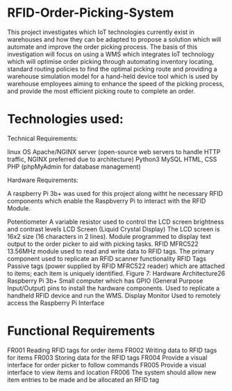 # RFID-Order-Picking-System
This project investigates which IoT technologies currently exist in warehouses and how  they can be adapted to propose a solution which will automate and improve the order picking  process. The basis of this investigation will focus on using a WMS which integrates IoT  technology which will optimise order picking through automating inventory locating, standard  routing policies to find the optimal picking route and providing a warehouse simulation model  for a hand-held device tool which is used by warehouse employees aiming to enhance the speed  of the picking process, and provide the most efficient picking route to complete an order. 


# Technologies used:

Technical Requirements:

linux OS
Apache/NGINX server (open-source web servers to handle HTTP traffic, NGINX preferred due to architecture)
Python3 
MySQL 
HTML, CSS
PHP (phpMyAdmin for database management)


Hardware Requirements:

A raspberry Pi 3b+ was used for this project along witht he necessary RFID components which enable the Raspbverry Pi to interact with the RFID Module.


Potentiometer A variable resistor used to control the LCD 
screen brightness and contrast levels 
LCD Screen (Liquid Crystal Display) The LCD screen is 16x2 size (16 characters
in 2 lines). Module programmed to display 
text output to the order picker to aid with 
picking tasks.
RFID MFRC522 13.56MHz module used to read and write 
data to RFID tags. The primary component 
used to replicate an RFID scanner 
functionality
RFID Tags Passive tags (power supplied by RFID 
MFRC522 reader) which are attached to 
items; each item is uniquely identified.
Figure 7: Hardware Architecture26
Raspberry Pi 3b+ Small computer which has GPIO (General 
Purpose Input/Output) pins to install the 
hardware components. Used to replicate a 
handheld RFID device and run the WMS.
Display Monitor Used to remotely access the Raspberry Pi Interface 


# Functional Requirements 

FR001 Reading RFID tags for order items 
FR002 Writing data to RFID tags for items 
FR003 Storing data for the RFID tags
FR004 Provide a visual interface for order picker to follow 
commands
FR005 Provide a visual interface to view items and location 
FR006 The system should allow new item entries to be made and be 
allocated an RFID tag
